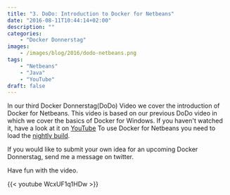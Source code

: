 ```yaml
---
title: "3. DoDo: Introduction to Docker for Netbeans"
date: "2016-08-11T10:44:14+02:00"
description: ""
categories:
    - "Docker Donnerstag"
images: 
    - /images/blog/2016/dodo-netbeans.png
tags:
    - "Netbeans"
    - "Java"
    - "YouTube"
draft: false
---
```


In our third Docker Donnerstag(DoDo) Video we cover the introduction of Docker for Netbeans. 
This video is based on our previous DoDo video in which we cover the basics of Docker for Windows. If you haven't watched it, have a look at it on [YouTube](https://www.youtube.com/watch?v=2cfkO70qttw) To use Docker for Netbeans you need to load the [nightly build](http://bits.netbeans.org/download/trunk/nightly/latest/).

If you would like to submit your own idea for an upcoming Docker Donnerstag, send me a message on twitter.

Have fun with the video.

{{< youtube WcxUF1q1HDw >}}